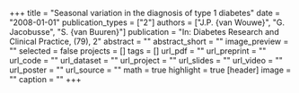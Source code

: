 +++
title = "Seasonal variation in the diagnosis of type 1 diabetes"
date = "2008-01-01"
publication_types = ["2"]
authors = ["J.P. {van Wouwe}", "G. Jacobusse", "S. {van Buuren}"]
publication = "In: Diabetes Research and Clinical Practice, (79), 2"
abstract = ""
abstract_short = ""
image_preview = ""
selected = false
projects = []
tags = []
url_pdf = ""
url_preprint = ""
url_code = ""
url_dataset = ""
url_project = ""
url_slides = ""
url_video = ""
url_poster = ""
url_source = ""
math = true
highlight = true
[header]
image = ""
caption = ""
+++

